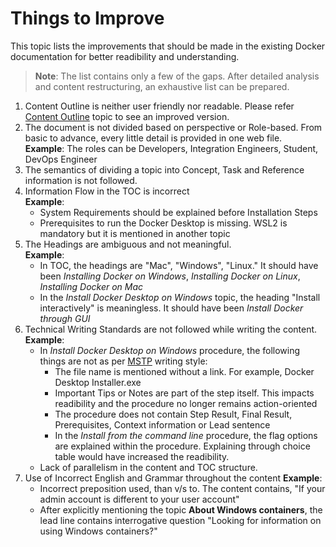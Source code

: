 # Things to Improve
This topic lists the improvements that should be made in the existing Docker documentation for better readibility and understanding.
> **Note**: The list contains only a few of the gaps. After detailed analysis and content restructuring, an exhaustive list can be prepared.


1. Content Outline is neither user friendly nor readable. Please refer [Content Outline](./Content_Outline.md) topic to see an improved version.
2. The document is not divided based on perspective or Role-based. From basic to advance, every little detail is provided in one web file. <br/>
**Example**: 
	The roles can be Developers, Integration Engineers, Student, DevOps Engineer
4. The semantics of dividing a topic into Concept, Task and Reference information is not followed.
5. Information Flow in the TOC is incorrect <br/>
**Example**: 
	- System Requirements should be explained before Installation Steps
	- Prerequisites to run the Docker Desktop is missing. WSL2 is mandatory but it is mentioned in another topic 
5. The Headings are ambiguous and not meaningful.<br/>
**Example**: 
    - In TOC, the headings are "Mac", "Windows", "Linux." It should have been *Installing Docker on Windows*, *Installing Docker on Linux*, *Installing Docker on Mac*
    - In the *Install Docker Desktop on Windows* topic, the heading "Install interactively" is meaningless. It should have been *Install Docker through GUI*
 5. Technical Writing Standards are not followed while writing the content. <br/>
 **Example**: 
	-	In *Install Docker Desktop on Windows* procedure, the following things are not as per [MSTP](https://docs.microsoft.com/en-us/style-guide/welcome/) writing style:
		-	The file name is mentioned without a link. For example, Docker Desktop Installer.exe
		-	Important Tips or Notes are part of the step itself. This impacts readibility and the procedure no longer remains action-oriented
		-	The procedure does not contain Step Result, Final Result, Prerequisites, Context information or Lead sentence 
		-	In the *Install from the command line* procedure, the flag options are explained within the procedure. Explaining through choice table would have increased the readibility.
	- Lack of parallelism in the content and TOC structure. 
6. Use of Incorrect English and Grammar throughout the content
**Example**:
	- Incorrect preposition used, than v/s to. The content contains, "If your admin account is different to your user account"
	- After explicitly mentioning the topic **About Windows containers**, the lead line contains interrogative question "Looking for information on using Windows containers?"
